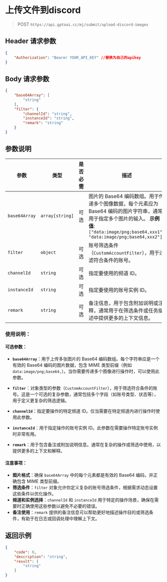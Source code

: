 # 上传文件到discord
>POST `https://api.gptoai.cc/mj/submit/upload-discord-images`

## Header 请求参数
```json
{
    "Authorization": "Bearer YOUR_API_KEY" //替换为自己的apikey
}
```
## Body 请求参数
```json
{
    "base64Array": [
        "string"
    ],
    "filter": {
        "channelId": "string",
        "instanceId": "string",
        "remark": "string"
    }
}
```
## 参数说明

| 参数           | 类型               | 是否必需 | 描述                                                                                                                                                      |
|----------------|--------------------|----------|-----------------------------------------------------------------------------------------------------------------------------------------------------------|
| `base64Array`  | `array[string]`    | 可选     | 图片的 Base64 编码数组。用于传递多个图像数据，每个元素应为 Base64 编码的图片字符串，通常用于指定多个图片的输入。 **示例值**: `["data:image/png;base64,xxx1", "data:image/png;base64,xxx2"]` |
| `filter`       | `object`           | 可选     | 账号筛选条件（`CustomAccountFilter`），用于过滤符合条件的账号。                                                                                             |
| `channelId`    | `string`           | 可选     | 指定要使用的频道 ID。                                                                                                                                      |
| `instanceId`   | `string`           | 可选     | 指定要使用的账号实例 ID。                                                                                                                                  |
| `remark`       | `string`           | 可选     | 备注信息，用于包含附加说明或注释，通常用于在筛选条件或任务描述中提供更多的上下文信息。                                                                      |

### 使用说明：

#### 可选参数：

- **`base64Array`**：用于上传多张图片的 Base64 编码数组。每个字符串应是一个有效的 Base64 编码的图片数据，包含 MIME 类型前缀（例如 `data:image/png;base64,`）。当你需要传递多个图像进行操作时，可以使用此参数。

- **`filter`**：对象类型的参数（`CustomAccountFilter`），用于筛选符合条件的账号。这是一个可选的复杂参数，通常包括多个字段（如账号类型、状态等），用于定义更复杂的筛选逻辑。

- **`channelId`**：指定要操作的特定频道 ID。仅当需要在特定频道内进行操作时使用此参数。

- **`instanceId`**：用于指定操作的账号实例 ID。此参数在需要操作特定账号实例时非常有用。

- **`remark`**：用于包含备注或附加说明信息。通常在复杂的操作或筛选中使用，以提供更多的上下文和解释。

#### 注意事项：

- **图片格式**：确保 `base64Array` 中的每个元素都是有效的 Base64 编码，并正确包含 MIME 类型前缀。
- **筛选条件**：`filter` 对象允许你定义复杂的账号筛选条件，根据需求动态设置这些条件以优化操作。
- **频道和实例选择**：`channelId` 和 `instanceId` 用于特定的操作场景，确保在需要时正确使用这些参数以避免不必要的错误。
- **备注使用**：`remark` 提供的备注信息可以帮助更好地描述操作目的或筛选条件，有助于在日志或回调处理中理解上下文。

## 返回示例
```json
{
    "code": 0,
    "description": "string",
    "result": [
        "string"
    ]
}
```